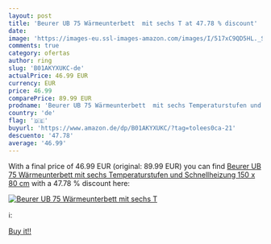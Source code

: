 ```yaml
---
layout: post
title: 'Beurer UB 75 Wärmeunterbett  mit sechs T at 47.78 % discount'
date: 
image: 'https://images-eu.ssl-images-amazon.com/images/I/517xC9QD5HL._SL200_.jpg'
comments: true
category: ofertas
author: ring
slug: 'B01AKYXUKC-de'
actualPrice: 46.99 EUR
currency: EUR
price: 46.99
comparePrice: 89.99 EUR
prodname: 'Beurer UB 75 Wärmeunterbett  mit sechs Temperaturstufen und Schnellheizung  150 x 80 cm'
country: 'de'
flag: '🇩🇪'
buyurl: 'https://www.amazon.de/dp/B01AKYXUKC/?tag=tolees0ca-21'
descuento: '47.78'
average: '46.99'
---
```


With a final price of 46.99 EUR (original: 89.99 EUR) you can find [Beurer UB 75 Wärmeunterbett  mit sechs Temperaturstufen und Schnellheizung  150 x 80 cm](https://www.amazon.de/dp/B01AKYXUKC/?tag=tolees0ca-21) with a  47.78 % discount here:

[![Beurer UB 75 Wärmeunterbett  mit sechs T](https://images-eu.ssl-images-amazon.com/images/I/517xC9QD5HL._SL200_.jpg)](https://www.amazon.de/dp/B01AKYXUKC/?tag=tolees0ca-21)

ℹ️:


[Buy it!!](https://www.amazon.de/dp/B01AKYXUKC/?tag=tolees0ca-21)
